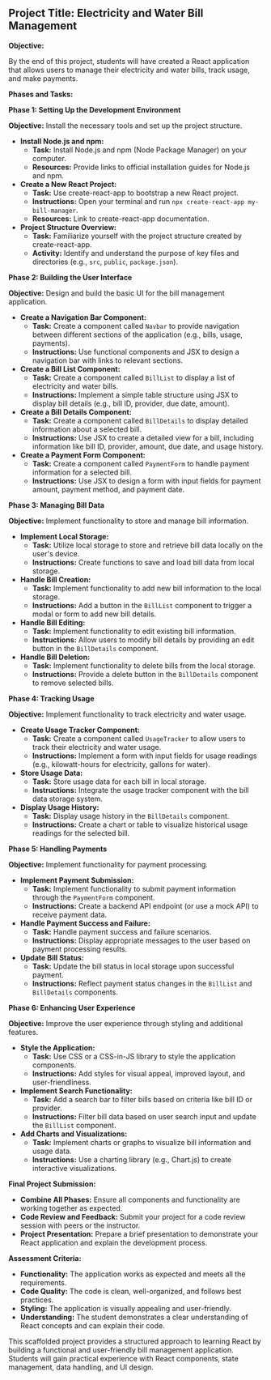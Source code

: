 ## Project Title: Electricity and Water Bill Management

**Objective:**

By the end of this project, students will have created a React application that allows users to manage their electricity and water bills, track usage, and make payments.

**Phases and Tasks:**

**Phase 1: Setting Up the Development Environment**

**Objective:** Install the necessary tools and set up the project structure.

* **Install Node.js and npm:**
    * **Task:** Install Node.js and npm (Node Package Manager) on your computer.
    * **Resources:** Provide links to official installation guides for Node.js and npm.
* **Create a New React Project:**
    * **Task:** Use create-react-app to bootstrap a new React project.
    * **Instructions:** Open your terminal and run `npx create-react-app my-bill-manager`.
    * **Resources:** Link to create-react-app documentation.
* **Project Structure Overview:**
    * **Task:** Familiarize yourself with the project structure created by create-react-app.
    * **Activity:** Identify and understand the purpose of key files and directories (e.g., `src`, `public`, `package.json`).

**Phase 2: Building the User Interface**

**Objective:** Design and build the basic UI for the bill management application.

* **Create a Navigation Bar Component:**
    * **Task:** Create a component called `Navbar` to provide navigation between different sections of the application (e.g., bills, usage, payments).
    * **Instructions:** Use functional components and JSX to design a navigation bar with links to relevant sections.
* **Create a Bill List Component:**
    * **Task:** Create a component called `BillList` to display a list of electricity and water bills.
    * **Instructions:** Implement a simple table structure using JSX to display bill details (e.g., bill ID, provider, due date, amount).
* **Create a Bill Details Component:**
    * **Task:** Create a component called `BillDetails` to display detailed information about a selected bill.
    * **Instructions:** Use JSX to create a detailed view for a bill, including information like bill ID, provider, amount, due date, and usage history.
* **Create a Payment Form Component:**
    * **Task:** Create a component called `PaymentForm` to handle payment information for a selected bill.
    * **Instructions:** Use JSX to design a form with input fields for payment amount, payment method, and payment date.

**Phase 3: Managing Bill Data**

**Objective:** Implement functionality to store and manage bill information.

* **Implement Local Storage:**
    * **Task:** Utilize local storage to store and retrieve bill data locally on the user's device.
    * **Instructions:** Create functions to save and load bill data from local storage.
* **Handle Bill Creation:**
    * **Task:** Implement functionality to add new bill information to the local storage.
    * **Instructions:** Add a button in the `BillList` component to trigger a modal or form to add new bill details.
* **Handle Bill Editing:**
    * **Task:** Implement functionality to edit existing bill information.
    * **Instructions:** Allow users to modify bill details by providing an edit button in the `BillDetails` component.
* **Handle Bill Deletion:**
    * **Task:** Implement functionality to delete bills from the local storage.
    * **Instructions:** Provide a delete button in the `BillDetails` component to remove selected bills.

**Phase 4: Tracking Usage**

**Objective:** Implement functionality to track electricity and water usage.

* **Create Usage Tracker Component:**
    * **Task:** Create a component called `UsageTracker` to allow users to track their electricity and water usage.
    * **Instructions:** Implement a form with input fields for usage readings (e.g., kilowatt-hours for electricity, gallons for water).
* **Store Usage Data:**
    * **Task:** Store usage data for each bill in local storage.
    * **Instructions:** Integrate the usage tracker component with the bill data storage system.
* **Display Usage History:**
    * **Task:** Display usage history in the `BillDetails` component.
    * **Instructions:** Create a chart or table to visualize historical usage readings for the selected bill.

**Phase 5: Handling Payments**

**Objective:** Implement functionality for payment processing.

* **Implement Payment Submission:**
    * **Task:** Implement functionality to submit payment information through the `PaymentForm` component.
    * **Instructions:** Create a backend API endpoint (or use a mock API) to receive payment data.
* **Handle Payment Success and Failure:**
    * **Task:** Handle payment success and failure scenarios.
    * **Instructions:** Display appropriate messages to the user based on payment processing results.
* **Update Bill Status:**
    * **Task:** Update the bill status in local storage upon successful payment.
    * **Instructions:** Reflect payment status changes in the `BillList` and `BillDetails` components.

**Phase 6: Enhancing User Experience**

**Objective:** Improve the user experience through styling and additional features.

* **Style the Application:**
    * **Task:** Use CSS or a CSS-in-JS library to style the application components.
    * **Instructions:** Add styles for visual appeal, improved layout, and user-friendliness.
* **Implement Search Functionality:**
    * **Task:** Add a search bar to filter bills based on criteria like bill ID or provider.
    * **Instructions:** Filter bill data based on user search input and update the `BillList` component.
* **Add Charts and Visualizations:**
    * **Task:** Implement charts or graphs to visualize bill information and usage data.
    * **Instructions:** Use a charting library (e.g., Chart.js) to create interactive visualizations.

**Final Project Submission:**

* **Combine All Phases:** Ensure all components and functionality are working together as expected.
* **Code Review and Feedback:** Submit your project for a code review session with peers or the instructor.
* **Project Presentation:** Prepare a brief presentation to demonstrate your React application and explain the development process.

**Assessment Criteria:**

* **Functionality:** The application works as expected and meets all the requirements.
* **Code Quality:** The code is clean, well-organized, and follows best practices.
* **Styling:** The application is visually appealing and user-friendly.
* **Understanding:** The student demonstrates a clear understanding of React concepts and can explain their code.

This scaffolded project provides a structured approach to learning React by building a functional and user-friendly bill management application. Students will gain practical experience with React components, state management, data handling, and UI design.
